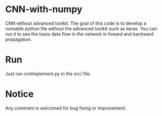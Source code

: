 # CNN-with-numpy
CNN without advanced toolkit. The goal of this code is to develop a runnable python file without the advanced toolkit such as keras. You can run it to see the basis data flow in the network in foward and backward propagation.

# Run
Just run cnnImplement.py in the src/ file.

# Notice
Any comment is welcomed for bug fixing or improvement.
